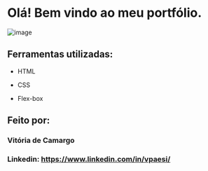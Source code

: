 # Olá! Bem vindo ao meu portfólio.

![image](https://github.com/vpaesi/portfolio-vitoria-de-camargo/assets/147994680/e73b832e-61b9-4510-87e2-c674633adacb)


## Ferramentas utilizadas:

* HTML

* CSS

* Flex-box

## Feito por:

### Vitória de Camargo

### Linkedin: https://www.linkedin.com/in/vpaesi/
